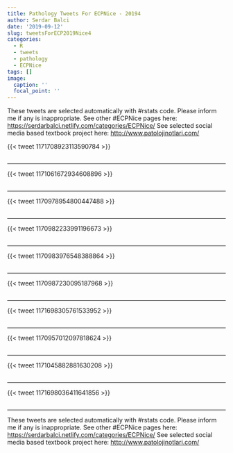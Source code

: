 ```yaml
---
title: Pathology Tweets For ECPNice - 20194
author: Serdar Balci
date: '2019-09-12'
slug: tweetsForECP2019Nice4
categories:
  - R
  - tweets
  - pathology
  - ECPNice
tags: []
image:
  caption: ''
  focal_point: ''
---
```



These tweets are selected automatically with #rstats code. Please inform me if any is inappropriate.
See other #ECPNice pages here: https://serdarbalci.netlify.com/categories/ECPNice/ 
See selected social media based textbook project here: http://www.patolojinotlari.com/

{{< tweet 1171708923113590784 >}}
<br>
<br>
<hr>
{{< tweet 1171061672934608896 >}}
<br>
<br>
<hr>
{{< tweet 1170978954800447488 >}}
<br>
<br>
<hr>
{{< tweet 1170982233991196673 >}}
<br>
<br>
<hr>
{{< tweet 1170983976548388864 >}}
<br>
<br>
<hr>
{{< tweet 1170987230095187968 >}}
<br>
<br>
<hr>
{{< tweet 1171698305761533952 >}}
<br>
<br>
<hr>
{{< tweet 1170957012097818624 >}}
<br>
<br>
<hr>
{{< tweet 1171045882881630208 >}}
<br>
<br>
<hr>
{{< tweet 1171698036411641856 >}}
<br>
<br>
<hr>


These tweets are selected automatically with #rstats code. Please inform me if any is inappropriate.
See other #ECPNice pages here: https://serdarbalci.netlify.com/categories/ECPNice/ 
See selected social media based textbook project here: http://www.patolojinotlari.com/
